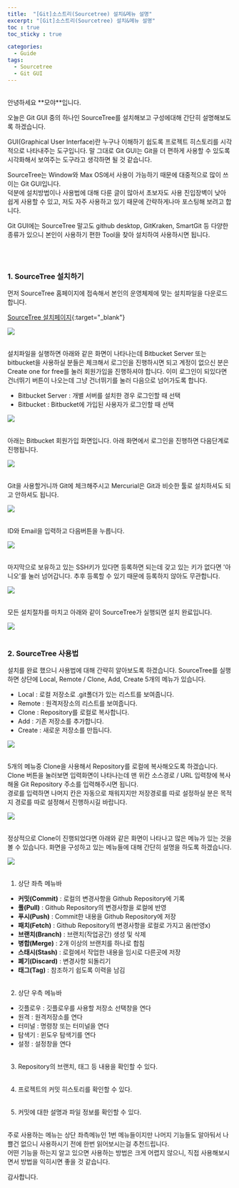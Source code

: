 ```yaml
---
title:  "[Git]소스트리(Sourcetree) 설치&메뉴 설명"
excerpt: "[Git]소스트리(Sourcetree) 설치&메뉴 설명"
toc : true
toc_sticky : true

categories:
  - Guide
tags: 
  - Sourcetree
  - Git GUI
---
```



<br/>
안녕하세요 **모야**입니다.

오늘은 Git GUI 중의 하나인 SourceTree를 설치해보고 구성에대해 간단히 설명해보도록 하겠습니다.

GUI(Graphical User Interface)란 누구나 이해하기 쉽도록 프로젝트 히스토리를 시각적으로 나타내주는 도구입니다.
말 그대로 Git GUI는 Git을 더 편하게 사용할 수 있도록 시각화해서 보여주는 도구라고 생각하면 될 것 같습니다.

SourceTree는 Window와 Max OS에서 사용이 가능하기 때문에 대중적으로 많이 쓰이는 Git GUI입니다.<br/>
덕분에 설치방법이나 사용법에 대해 다룬 글이 많아서 초보자도 사용 진입장벽이 낮아 쉽게 사용할 수 있고, 저도 자주 사용하고 있기 때문에 간략하게나마 포스팅해 보려고 합니다.

Git GUI에는 SourceTree 말고도 github desktop, GitKraken, SmartGit 등 다양한 종류가 있으니 본인이 사용하기 편한 Tool을 찾아 설치하여 사용하시면 됩니다.



<br/><br/>

### 1. SourceTree 설치하기

먼저 SourceTree 홈페이지에 접속해서 본인의 운영체제에 맞는 설치파일을 다운로드 합니다.

[SourceTree 설치페이지](https://www.sourcetreeapp.com){:target="_blank"}


<img src="/assets/images/sourceTree_homepage.PNG"><br/><br/>


설치파일을 실행하면 아래와 같은 화면이 나타나는데 Bitbucket Server 또는 bitbucket을 사용하실 분들은 체크해서 로그인을 진행하시면 되고 계정이 없으신 분은 Create one for free를 눌러 회원가입을 진행하셔야 합니다.
이미 로그인이 되있다면 건너뛰기 버튼이 나오는데 그냥 건너뛰기를 눌러 다음으로 넘어가도록 합니다.

* Bitbucket Server : 개별 서버를 설치한 경우 로그인할 때 선택
* Bitbucket : Bitbucket에 가입된 사용자가 로그인할 때 선택

<img src="/assets/images/st_1.PNG"><br/><br/>


아래는 Bitbucket 회원가입 화면입니다. 아래 화면에서 로그인을 진행하면 다음단계로 진행됩니다.

<img src="/assets/images/bucket_login.PNG"><br/><br/>


Git을 사용할거니까 Git에 체크해주시고 Mercurial은 Git과 비슷한 툴로 설치하셔도 되고 안하셔도 됩니다.

<img src="/assets/images/st_2.PNG"><br/><br/>


ID와 Email을 입력하고 다음버튼을 누릅니다.

<img src="/assets/images/st_3.PNG"><br/><br/>


마지막으로 보유하고 있는 SSH키가 있다면 등록하면 되는데 갖고 있는 키가 없다면 '아니오'를 눌러 넘어갑니다. 추후 등록할 수 있기 때문에 등록하지 않아도 무관합니다.

<img src="/assets/images/st_4.PNG"><br/><br/>


모든 설치절차를 마치고 아래와 같이 SourceTree가 실행되면 설치 완료입니다.

<img src="/assets/images/sourceTree.PNG"><br/><br/>


### 2. SourceTree 사용법


설치를 완료 했으니 사용법에 대해 간략히 알아보도록 하겠습니다.
SourceTree를 실행하면 상단에 Local, Remote / Clone, Add, Create 5개의 메뉴가 있습니다.

* Local : 로컬 저장소로 .git폴더가 있는 리스트를 보여줍니다.
* Remote : 원격저장소의 리스트를 보여줍니다.
* Clone : Repository를 로컬로 복사합니다.
* Add : 기존 저장소를 추가합니다.
* Create : 새로운 저장소를 만듭니다.
  

<img src="/assets/images/st_main.PNG"><br/><br/>


5개의 메뉴중 Clone을 사용해서 Repository를 로컬에 복사해오도록 하겠습니다.
Clone 버튼을 눌러보면 입력화면이 나타나는데 맨 위칸 소스경로 / URL 입력창에 복사해올 Git Repository 주소를 
입력해주시면 됩니다.<br/>
경로를 입력하면 나머지 칸은 자동으로 채워지지만 저장경로를 따로 설정하실 분은 
목적지 경로를 따로 설정해서 진행하시길 바랍니다.


<img src="/assets/images/st_clone.PNG"><br/><br/>


정상적으로 Clone이 진행되었다면 아래와 같은 화면이 나타나고 많은 메뉴가 있는 것을 볼 수 있습니다.
화면을 구성하고 있는 메뉴들에 대해 간단히 설명을 하도록 하겠습니다.


<img src="/assets/images/st_repo.PNG"><br/><br/>


1. 상단 좌측 메뉴바
 * **커밋(Commit)**   : 로컬의 변경사항을 Github Repository에 기록
 * **풀(Pull)**       : Github Repository의 변경사항을 로컬에 반영
 * **푸시(Push)**     : Commit한 내용을 Github Repository에 저장
 * **패치(Fetch)**    : Github Repository의 변경사항을 로컬로 가지고 옴(반영x)
 * **브랜치(Branch)** : 브랜치(작업공간) 생성 및 삭제
 * **병합(Merge)**    : 2개 이상의 브랜치를 하나로 합침
 * **스태시(Stash)**  : 로컬에서 작업한 내용을 임시로 다른곳에 저장
 * **폐기(Discard)**  : 변경사항 되돌리기
 * **태그(Tag)**      : 참조하기 쉽도록 이력을 남김<br/><br/>


2. 상단 우측 메뉴바
 *  깃플로우 : 깃플로우를 사용할 저장소 선택창을 연다
 *  원격     : 원격저장소를 연다
 *  터미널   : 명령창 또는 터미널을 연다
 *  탐색기   : 윈도우 탐색기를 연다
 *  설정     : 설정창을 연다<br/><br/>
  

3. Repository의 브랜치, 태그 등 내용을 확인할 수 있다.<br/><br/>


4. 프로젝트의 커밋 히스토리를 확인할 수 있다. <br/><br/>
  

5. 커밋에 대한 설명과 파일 정보를 확인할 수 있다.<br/><br/>



주로 사용하는 메뉴는 상단 좌측메뉴인 1번 메뉴들이지만 나머지 기능들도 알아둬서 나쁠건 없으니 
사용하시기 전에 한번 읽어보시는걸 추천드립니다.<br/>
어떤 기능을 하는지 알고 있으면 사용하는 방법은 크게 어렵지 않으니, 직접 사용해보시면서 방법을 익히시면 좋을 것 같습니다.



감사합니다.<br/>


